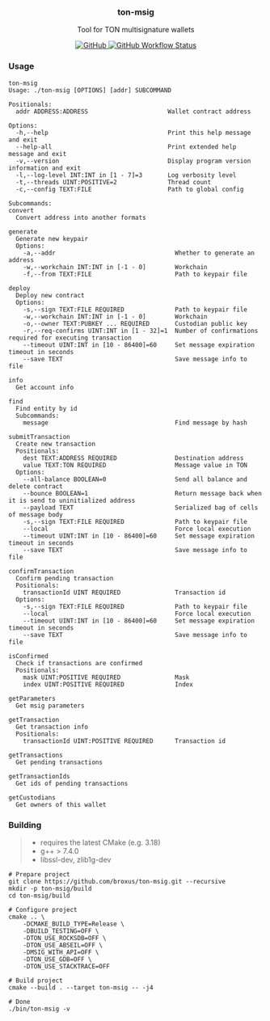 <p align="center">
    <h3 align="center">ton-msig</h3>
    <p align="center">Tool for TON multisignature wallets</p>
    <p align="center">
        <a href="/LICENSE">
            <img alt="GitHub" src="https://img.shields.io/github/license/broxus/ton-msig" />
        </a>
        <a href="https://github.com/broxus/ton-msig/actions?query=workflow%3Amaster">
            <img alt="GitHub Workflow Status" src="https://img.shields.io/github/workflow/status/broxus/ton-msig/master" />
        </a>
    </p>
</p>

### Usage
```
ton-msig
Usage: ./ton-msig [OPTIONS] [addr] SUBCOMMAND

Positionals:
  addr ADDRESS:ADDRESS                      Wallet contract address

Options:
  -h,--help                                 Print this help message and exit
  --help-all                                Print extended help message and exit
  -v,--version                              Display program version information and exit
  -l,--log-level INT:INT in [1 - 7]=3       Log verbosity level
  -t,--threads UINT:POSITIVE=2              Thread count
  -c,--config TEXT:FILE                     Path to global config

Subcommands:
convert
  Convert address into another formats

generate
  Generate new keypair
  Options:
    -a,--addr                                 Whether to generate an address
    -w,--workchain INT:INT in [-1 - 0]        Workchain
    -f,--from TEXT:FILE                       Path to keypair file

deploy
  Deploy new contract
  Options:
    -s,--sign TEXT:FILE REQUIRED              Path to keypair file
    -w,--workchain INT:INT in [-1 - 0]        Workchain
    -o,--owner TEXT:PUBKEY ... REQUIRED       Custodian public key
    -r,--req-confirms UINT:INT in [1 - 32]=1  Number of confirmations required for executing transaction
    --timeout UINT:INT in [10 - 86400]=60     Set message expiration timeout in seconds
    --save TEXT                               Save message info to file

info
  Get account info

find
  Find entity by id
  Subcommands:
    message                                   Find message by hash

submitTransaction
  Create new transaction
  Positionals:
    dest TEXT:ADDRESS REQUIRED                Destination address
    value TEXT:TON REQUIRED                   Message value in TON
  Options:
    --all-balance BOOLEAN=0                   Send all balance and delete contract
    --bounce BOOLEAN=1                        Return message back when it is send to uninitialized address
    --payload TEXT                            Serialized bag of cells of message body
    -s,--sign TEXT:FILE REQUIRED              Path to keypair file
    --local                                   Force local execution
    --timeout UINT:INT in [10 - 86400]=60     Set message expiration timeout in seconds
    --save TEXT                               Save message info to file

confirmTransaction
  Confirm pending transaction
  Positionals:
    transactionId UINT REQUIRED               Transaction id
  Options:
    -s,--sign TEXT:FILE REQUIRED              Path to keypair file
    --local                                   Force local execution
    --timeout UINT:INT in [10 - 86400]=60     Set message expiration timeout in seconds
    --save TEXT                               Save message info to file

isConfirmed
  Check if transactions are confirmed
  Positionals:
    mask UINT:POSITIVE REQUIRED               Mask
    index UINT:POSITIVE REQUIRED              Index

getParameters
  Get msig parameters

getTransaction
  Get transaction info
  Positionals:
    transactionId UINT:POSITIVE REQUIRED      Transaction id

getTransactions
  Get pending transactions

getTransactionIds
  Get ids of pending transactions

getCustodians
  Get owners of this wallet
```

### Building

> * requires the latest CMake (e.g. 3.18)
> * g++ > 7.4.0
> * libssl-dev, zlib1g-dev

```
# Prepare project
git clone https://github.com/broxus/ton-msig.git --recursive
mkdir -p ton-msig/build
cd ton-msig/build

# Configure project
cmake .. \
    -DCMAKE_BUILD_TYPE=Release \
    -DBUILD_TESTING=OFF \
    -DTON_USE_ROCKSDB=OFF \
    -DTON_USE_ABSEIL=OFF \
    -DMSIG_WITH_API=OFF \
    -DTON_USE_GDB=OFF \
    -DTON_USE_STACKTRACE=OFF

# Build project
cmake --build . --target ton-msig -- -j4

# Done
./bin/ton-msig -v
```
